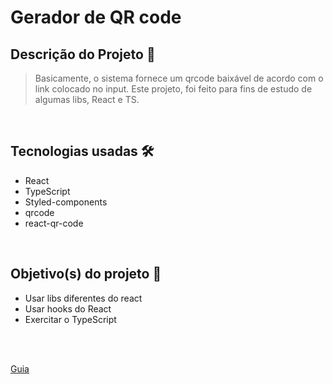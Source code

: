 # Gerador de QR code

## Descrição do Projeto 📌
>Basicamente, o sistema fornece um qrcode baixável de acordo com o link colocado no input.
Este projeto, foi feito para fins de estudo de algumas libs, React e TS.

<br>

## Tecnologias usadas 🛠 

* React
* TypeScript
* Styled-components
* qrcode
* react-qr-code

<br>

## Objetivo(s) do projeto 🎯
- Usar libs diferentes do react
- Usar hooks do React
- Exercitar o TypeScript

<br>
<br>

[Guia](https://www.youtube.com/watch?v=cFaihdXLy5A)
